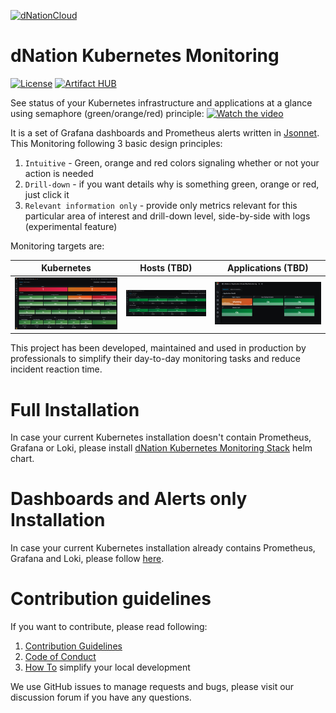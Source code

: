 <a href="https://dNation.cloud/"><img src="https://cdn.ifne.eu/public/icons/dnation.png" width="250" alt="dNationCloud"></a>

# dNation Kubernetes Monitoring

[![License](https://img.shields.io/badge/License-Apache%202.0-blue.svg)](https://opensource.org/licenses/Apache-2.0)
[![Artifact HUB](https://img.shields.io/endpoint?url=https://artifacthub.io/badge/repository/dnationcloud)](https://artifacthub.io/packages/search?repo=dnationcloud)

See status of your Kubernetes infrastructure and applications at a glance using semaphore (green/orange/red) principle:
[![Watch the video](https://cdn.ifne.eu/public/icons/dnation_k8sm8g_screenshot.png)](https://www.youtube.com/watch?v=nrXvRKlsLgs)

It is a set of Grafana dashboards and Prometheus alerts written in [Jsonnet](https://jsonnet.org/). This Monitoring following 3 basic design principles:

1. `Intuitive` - Green, orange and red colors signaling whether or not your action is needed
1. `Drill-down` - if you want details why is something green, orange or red, just click it
1. `Relevant information only` - provide only metrics relevant for this particular area of interest and drill-down level, side-by-side with logs (experimental feature)

Monitoring targets are:

| Kubernetes | Hosts (TBD) | Applications (TBD) |
|:----------:|:-----------:|:------------------:|
| ![Kubernetes](docs/images/kubernetes-monitoring.png) | ![Hosts](docs/images/host-monitoring.png) | ![Applications](docs/images/app-monitoring.png) |

This project has been developed, maintained and used in production by professionals to simplify their day-to-day monitoring tasks and reduce incident reaction time.

# Full Installation
In case your current Kubernetes installation doesn't contain Prometheus, Grafana or Loki, please install [dNation Kubernetes Monitoring Stack](https://github.com/dNationCloud/kubernetes-monitoring-stack) helm chart.

# Dashboards and Alerts only Installation
In case your current Kubernetes installation already contains Prometheus, Grafana and Loki, please follow [here](GETTING_STARTED.md).

# Contribution guidelines

If you want to contribute, please read following:
1. [Contribution Guidelines](CONTRIBUTING.md)
1. [Code of Conduct](CODE_OF_CONDUCT.md)
1. [How To](helpers/README.md) simplify your local development

We use GitHub issues to manage requests and bugs, please visit our discussion forum if you have any questions.
